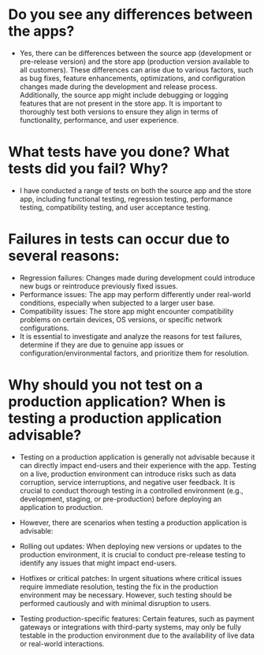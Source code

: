 # Do you see any differences between the apps?
* Yes, there can be differences between the source app (development or pre-release version) and the store app (production version available to all customers). These differences can arise due to various factors, such as bug fixes, feature enhancements, optimizations, and configuration changes made during the development and release process. Additionally, the source app might include debugging or logging features that are not present in the store app. It is important to thoroughly test both versions to ensure they align in terms of functionality, performance, and user experience.
# What tests have you done? What tests did you fail? Why?
* I have conducted a range of tests on both the source app and the store app, including functional testing, regression testing, performance testing, compatibility testing, and user acceptance testing.
# Failures in tests can occur due to several reasons:

* Regression failures: Changes made during development could introduce new bugs or reintroduce previously fixed issues.
* Performance issues: The app may perform differently under real-world conditions, especially when subjected to a larger user base.
* Compatibility issues: The store app might encounter compatibility problems on certain devices, OS versions, or specific network configurations.
* It is essential to investigate and analyze the reasons for test failures, determine if they are due to genuine app issues or configuration/environmental factors, and prioritize them for resolution.

# Why should you not test on a production application? When is testing a production application advisable?
* Testing on a production application is generally not advisable because it can directly impact end-users and their experience with the app. Testing on a live, production environment can introduce risks such as data corruption, service interruptions, and negative user feedback. It is crucial to conduct thorough testing in a controlled environment (e.g., development, staging, or pre-production) before deploying an application to production.
* However, there are scenarios when testing a production application is advisable:

* Rolling out updates: When deploying new versions or updates to the production environment, it is crucial to conduct pre-release testing to identify any issues that might impact end-users.
* Hotfixes or critical patches: In urgent situations where critical issues require immediate resolution, testing the fix in the production environment may be necessary. However, such testing should be performed cautiously and with minimal disruption to users.
* Testing production-specific features: Certain features, such as payment gateways or integrations with third-party systems, may only be fully testable in the production environment due to the availability of live data or real-world interactions.
